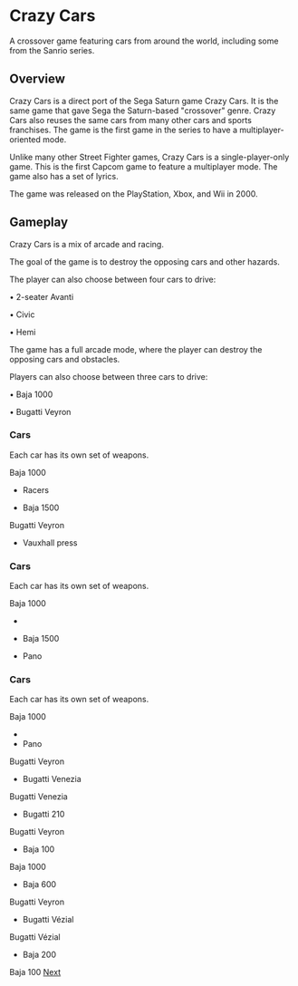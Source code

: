 # Crazy Cars

A crossover game featuring cars from around the world, including some from the Sanrio series.

## Overview

Crazy Cars is a direct port of the Sega Saturn game Crazy Cars. It is the same game that gave Sega the Saturn-based "crossover" genre. Crazy Cars also reuses the same cars from many other cars and sports franchises. The game is the first game in the series to have a multiplayer-oriented mode.

Unlike many other Street Fighter games, Crazy Cars is a single-player-only game. This is the first Capcom game to feature a multiplayer mode. The game also has a set of lyrics.

The game was released on the PlayStation, Xbox, and Wii in 2000.

## Gameplay

Crazy Cars is a mix of arcade and racing.

The goal of the game is to destroy the opposing cars and other hazards.

The player can also choose between four cars to drive:

•   2-seater Avanti

•   Civic

•   Hemi

The game has a full arcade mode, where the player can destroy the opposing cars and obstacles.

Players can also choose between three cars to drive:

•   Baja 1000

•   Bugatti Veyron

### Cars

Each car has its own set of weapons.

Baja 1000

*   Racers

*   Baja 1500

Bugatti Veyron

*   Vauxhall press

### Cars

Each car has its own set of weapons.

Baja 1000

*  

*   Baja 1500

*   Pano

### Cars

Each car has its own set of weapons.

Baja 1000

*  
*   Pano

Bugatti Veyron

*   Bugatti Venezia

Bugatti Venezia

*   Bugatti 210

Bugatti Veyron

*   Baja 100

Baja 1000

*   Baja 600

Bugatti Veyron

*   Bugatti Vézial

Bugatti Vézial

*   Baja 200

Baja 100
[Next](45.md)